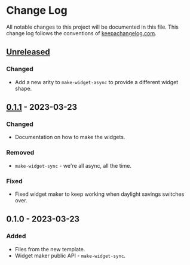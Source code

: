 # Change Log
All notable changes to this project will be documented in this file. This change log follows the conventions of [keepachangelog.com](http://keepachangelog.com/).

## [Unreleased]
### Changed
- Add a new arity to `make-widget-async` to provide a different widget shape.

## [0.1.1] - 2023-03-23
### Changed
- Documentation on how to make the widgets.

### Removed
- `make-widget-sync` - we're all async, all the time.

### Fixed
- Fixed widget maker to keep working when daylight savings switches over.

## 0.1.0 - 2023-03-23
### Added
- Files from the new template.
- Widget maker public API - `make-widget-sync`.

[Unreleased]: https://github.com/rtburger/my-cdc-project/compare/0.1.1...HEAD
[0.1.1]: https://github.com/rtburger/my-cdc-project/compare/0.1.0...0.1.1
